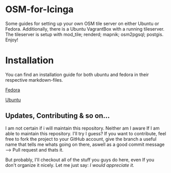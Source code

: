 # OSM-for-Icinga
Some guides for setting up your own OSM tile server on either Ubuntu or Fedora. Additionally, there is a Ubuntu VagrantBox with a running tileserver. The tileserver is setup with mod_tile; renderd; mapnik; osm2pgsql; postgis. Enjoy!

# Installation

You can find an installation guide for both ubuntu and fedora in their respective markdown-files.

[Fedora](https://github.com/Crited/OSM-for-Icinga/blob/master/doc/01-Fedora.md)

[Ubuntu](https://github.com/Crited/OSM-for-Icinga/blob/master/doc/01-Ubuntu.md)


## Updates, Contributing & so on...
I am not certain if i will maintain this repository. Neither am I aware If I am able to maintain this repository. I'll try I guess? If you want to contribute, feel free to fork the project to your GitHub account, give the branch a useful name that tells me whats going on there, aswell as a good commit message --> Pull request and thats it.

But probably, I'll checkout all of the stuff you guys do here, even If you don't organize it nicely. Let me just say: *I would appreciate it.* 
